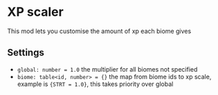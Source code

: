# XP scaler
This mod lets you customise the amount of xp each biome gives

## Settings
- `global: number = 1.0` the multiplier for all biomes not specified
- `biome: table<id, number> = {}` the map from biome ids to xp scale, example is `{STRT = 1.0}`, this takes priority over global
